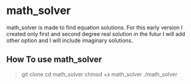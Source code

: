 # math_solver
math_solver is made to find equation solutions.
For this early version I created only first and second degree real solution in the futur I will add other option and I will include imaginary solutions.

## How To use math_solver

> git clone 
> cd math_solver
> chmod +x math_solver
> ./math_solver
